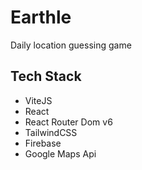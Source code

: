 # Earthle

Daily location guessing game

## Tech Stack

- ViteJS
- React
- React Router Dom v6
- TailwindCSS
- Firebase
- Google Maps Api
